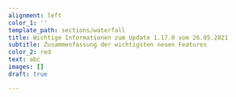 ```yaml
---
alignment: left
color_1: ''
template_path: sections/waterfall
title: Wichtige Informationen zum Update 1.17.0 vom 26.05.2021
subtitle: Zusammenfassung der wichtigsten neuen Features
color_2: red
text: abc
images: []
draft: true

---
```

